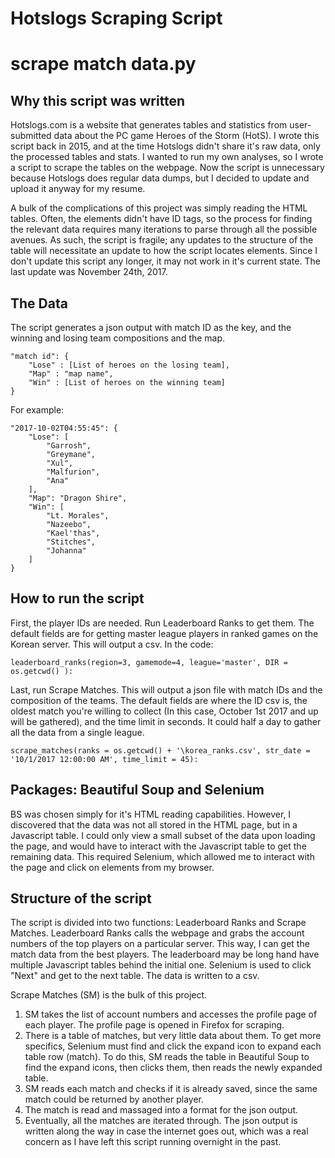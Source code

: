 Hotslogs Scraping Script
======
# scrape match data.py

Why this script was written
------
Hotslogs.com is a website that generates tables and statistics from user-submitted data about the PC game Heroes of the Storm (HotS). I wrote this script back in 2015, and at the time Hotslogs didn't share it's raw data, only the processed tables and stats. I wanted to run my own analyses, so I wrote a script to scrape the tables on the webpage. Now the script is unnecessary because Hotslogs does regular data dumps, but I decided to update and upload it anyway for my resume.

A bulk of the complications of this project was simply reading the HTML tables. Often, the elements didn't have ID tags, so the process for finding the relevant data requires many iterations to parse through all the possible avenues. As such, the script is fragile; any updates to the structure of the table will necessitate an update to how the script locates elements. Since I don't update this script any longer, it may not work in it's current state. The last update was November 24th, 2017.

The Data
------
The script generates a json output with match ID as the key, and the winning and losing team compositions and the map.

	"match id": {
		"Lose" : [List of heroes on the losing team], 
		"Map" : "map name", 
		"Win" : [List of heroes on the winning team]
	}

For example:

	"2017-10-02T04:55:45": {
        "Lose": [
            "Garrosh",
            "Greymane",
            "Xul",
            "Malfurion",
            "Ana"
        ],
        "Map": "Dragon Shire",
        "Win": [
            "Lt. Morales",
            "Nazeebo",
            "Kael'thas",
            "Stitches",
            "Johanna"
        ]
    }

How to run the script
------
First, the player IDs are needed. Run Leaderboard Ranks to get them. The default fields are for getting master league players in ranked games on the Korean server. This will output a csv. In the code:

	leaderboard_ranks(region=3, gamemode=4, league='master', DIR = os.getcwd() ):

Last, run Scrape Matches. This will output a json file with match IDs and the composition of the teams. The default fields are where the ID csv is, the oldest match you're willing to collect (In this case, October 1st 2017 and up will be gathered), and the time limit in seconds. It could half a day to gather all the data from a single league.

	scrape_matches(ranks = os.getcwd() + '\korea_ranks.csv', str_date = '10/1/2017 12:00:00 AM', time_limit = 45):

Packages: Beautiful Soup and Selenium
------
BS was chosen simply for it's HTML reading capabilities. However, I discovered that the data was not all stored in the HTML page, but in a Javascript table. I could only view a small subset of the data upon loading the page, and would have to interact with the Javascript table to get the remaining data. This required Selenium, which allowed me to interact with the page and click on elements from my browser.

Structure of the script
------
The script is divided into two functions: Leaderboard Ranks and Scrape Matches. Leaderboard Ranks calls the webpage and grabs the account numbers of the top players on a particular server. This way, I can get the match data from the best players. The leaderboard may be long hand have multiple Javascript tables behind the initial one. Selenium is used to click "Next" and get to the next table. The data is written to a csv.

Scrape Matches (SM) is the bulk of this project.
1) SM takes the list of account numbers and accesses the profile page of each player. The profile page is opened in Firefox for scraping. 
2) There is a table of matches, but very little data about them. To get more specifics, Selenium must find and click the expand icon to expand each table row (match). To do this, SM reads the table in Beautiful Soup to find the expand icons, then clicks them, then reads the newly expanded table.
3) SM reads each match and checks if it is already saved, since the same match could be returned by another player.
4) The match is read and massaged into a format for the json output.
5) Eventually, all the matches are iterated through. The json output is written along the way in case the internet goes out, which was a real concern as I have left this script running overnight in the past.

